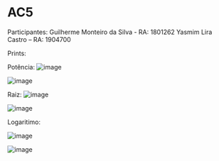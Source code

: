 # AC5

Participantes:
Guilherme Monteiro da Silva - RA: 1801262
Yasmim Lira Castro – RA: 1904700

Prints:

Potência:
![image](https://user-images.githubusercontent.com/79602805/170607499-0901c581-f807-4119-af3e-0e1172ff58b6.png)

![image](https://user-images.githubusercontent.com/79602805/170607485-15309673-19ca-404a-86f0-cb58e5ec9741.png)

Raiz:
![image](https://user-images.githubusercontent.com/79602805/170607531-03b7b764-b18f-4119-919c-fb473131086d.png)

![image](https://user-images.githubusercontent.com/79602805/170607545-7a810204-0435-4fac-a385-44a9ef4b285c.png)

Logaritimo:

![image](https://user-images.githubusercontent.com/79602805/170607587-8d62192f-f30b-4f38-a366-1af4c90e1801.png)

![image](https://user-images.githubusercontent.com/79602805/170607568-421f655d-b272-4ea4-86df-0422e9663358.png)

